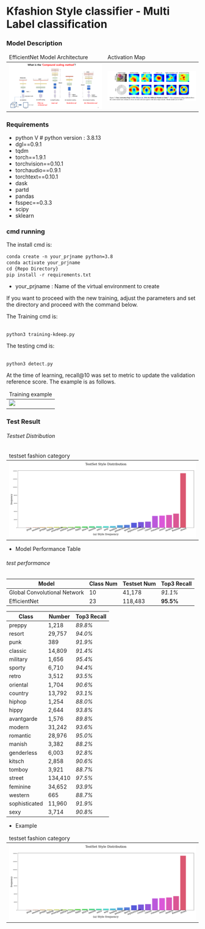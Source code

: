 # Kfashion Style classifier - Multi Label classification

### Model Description 
<table>
    <thead>
        <tr>
            <td>EfficientNet Model Architecture</td>
            <td>Activation Map</td>
        </tr>
    </thead>
    <tbody>
        <tr>
            <td><img src="https://github.com/hyunyongPark/StyleClassifier/blob/main/img/architecture.png"/></td>
            <td><img src="https://github.com/hyunyongPark/StyleClassifier/blob/main/img/act_map.png"/></td>
        </tr>
    </tbody>
</table>



### Requirements
- python V  # python version : 3.8.13
- dgl==0.9.1
- tqdm
- torch==1.9.1
- torchvision==0.10.1
- torchaudio==0.9.1
- torchtext==0.10.1
- dask
- partd
- pandas
- fsspec==0.3.3
- scipy
- sklearn



### cmd running

The install cmd is:
```
conda create -n your_prjname python=3.8
conda activate your_prjname
cd {Repo Directory}
pip install -r requirements.txt
```
- your_prjname : Name of the virtual environment to create


If you want to proceed with the new training, adjust the parameters and set the directory and proceed with the command below.

The Training cmd is:
```

python3 training-kdeep.py 

```

The testing cmd is: 
```

python3 detect.py 

```


At the time of learning, recall@10 was set to metric to update the validation reference score. The example is as follows.

<table>
    <thead>
        <tr>
            <td>Training example</td>
        </tr>
    </thead>
    <tbody>
        <tr>
            <td><img src="https://github.com/hyunyongPark/StyleClassifier/blob/main/img/training_ex.png"/></td>
        </tr>
    </tbody>
</table>


### Test Result

###### Testset Distribution
<table>
    <thead>
        <tr>
            <td>testset fashion category</td>
        </tr>
    </thead>
    <tbody>
        <tr>
            <td><img src="https://github.com/hyunyongPark/StyleClassifier/blob/main/img/distribution.png"/></td>
        </tr>
    </tbody>
</table>


- Model Performance Table

###### test performance
|Model|Class Num|Testset Num|Top3 Recall|
|---|---|---|---|
|Global Convolutional Network|10|41,178|*91.1%*|
|EfficientNet|23|118,483|**95.5%**|

|Class|Number|Top3 Recall|
|---|---|---|
|preppy|1,218|*89.8%*|
|resort|29,757|*94.0%*|
|punk|389|*91.9%*|
|classic|14,809|*91.4%*|
|military|1,656|*95.4%*|
|sporty|6,710|*94.4%*|
|retro|3,512|*93.5%*|
|oriental|1,704|*90.6%*|
|country|13,792|*93.1%*|
|hiphop|1,254|*88.0%*|
|hippy|2,644|*93.8%*|
|avantgarde|1,576|*89.8%*|
|modern|31,242|*93.6%*|
|romantic|28,976|*95.0%*|
|manish|3,382|*88.2%*|
|genderless|6,003|*92.8%*|
|kitsch|2,858|*90.6%*|
|tomboy|3,921|*88.7%*|
|street|134,410|*97.5%*|
|feminine|34,652|*93.9%*|
|western|665|*88.7%*|
|sophisticated|11,960|*91.9%*|
|sexy|3,714|*90.8%*|


- Example 
<table>
    <thead>
        <tr>
            <td>testset fashion category</td>
        </tr>
    </thead>
    <tbody>
        <tr>
            <td><img src="https://github.com/hyunyongPark/StyleClassifier/blob/main/img/distribution.png"/></td>
        </tr>
    </tbody>
</table>
